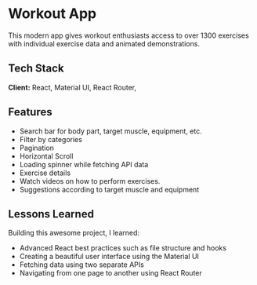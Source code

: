 
# Workout App 

This modern app gives workout enthusiasts access to over 1300 exercises with individual exercise data and animated demonstrations. 
## Tech Stack

**Client:** React, Material UI, React Router, 




## Features

- Search bar for body part, target muscle, equipment, etc.
- Filter by categories
- Pagination
- Horizontal Scroll
- Loading spinner while fetching API data
- Exercise details
- Watch videos on how to perform exercises.
- Suggestions according to target muscle and equipment




## Lessons Learned

Building this awesome project, I learned:

- Advanced React best practices such as file structure and hooks
- Creating a beautiful user interface using the Material UI 
- Fetching data using two separate APIs
- Navigating from one page to another using React Router

